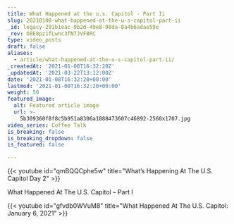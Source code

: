 ```yaml
---
title: What Happened at the u.s. Capitol - Part Ii
slug: 20210108-what-happened-at-the-u-s-capitol-part-ii
_id: legacy-291b1eac-9b2d-49e8-98da-8a4b6adae59e
_rev: O8E8pz1fLwnc3fN7JVF8RC
type: video_posts
draft: false
aliases:
  - article/what-happened-at-the-u-s-capitol-part-ii/
_createdAt: '2021-01-08T16:32:20Z'
_updatedAt: '2021-03-22T13:12:00Z'
date: '2021-01-08T16:32:20+00:00'
lastmod: '2021-01-08T16:32:20+00:00'
weight: 50
featured_image:
  alt: Featured article image
  url: >-
    5b309360f8f8c5b951a8306a1088473607c46892-2560x1707.jpg
video_series: Coffee Talk
is_breaking: false
is_breaking_dropdown: false
is_featured: false

---
```

{{< youtube id="qmBQQCphe5w" title="What’s Happening At The U.S. Capitol Day 2" >}}

What Happened At The U.S. Capitol – Part I

{{< youtube id="gfvdb0WVuM8" title="What Happened At The U.S. Capitol: January 6, 2021" >}}